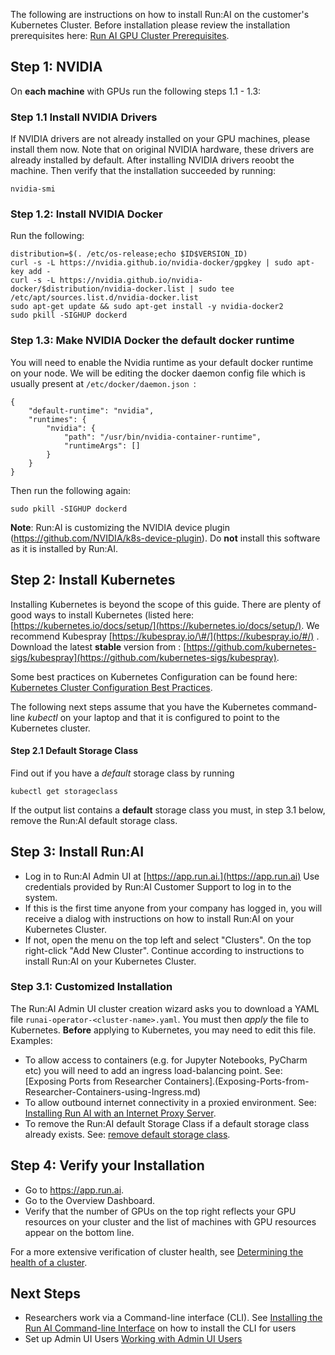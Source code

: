 The following are instructions on how to install Run:AI on the customer's Kubernetes Cluster. Before installation please review the installation prerequisites here: [Run AI GPU Cluster Prerequisites](Run-AI-GPU-Cluster-Prerequisites.md).


## Step 1: NVIDIA

On __each machine__ with GPUs run the following steps 1.1 - 1.3:

### Step 1.1 Install NVIDIA Drivers

If NVIDIA drivers are not already installed on your GPU machines, please install them now. Note that on original NVIDIA hardware, these drivers are already installed by default. 
After installing NVIDIA drivers reoobt the machine. Then verify that the installation succeeded by running:

    nvidia-smi

### Step 1.2: Install NVIDIA Docker

Run the following:

    distribution=$(. /etc/os-release;echo $ID$VERSION_ID)
    curl -s -L https://nvidia.github.io/nvidia-docker/gpgkey | sudo apt-key add -
    curl -s -L https://nvidia.github.io/nvidia-docker/$distribution/nvidia-docker.list | sudo tee /etc/apt/sources.list.d/nvidia-docker.list
    sudo apt-get update && sudo apt-get install -y nvidia-docker2
    sudo pkill -SIGHUP dockerd

### Step 1.3: Make NVIDIA Docker the default docker runtime

You will need to enable the Nvidia runtime as your default docker runtime on your node. We will be editing the docker daemon config file which is usually present at ``/etc/docker/daemon.json ``:

    {
        "default-runtime": "nvidia",
        "runtimes": {
            "nvidia": {
                "path": "/usr/bin/nvidia-container-runtime",
                "runtimeArgs": []
            }
        }
    }

Then run the following again:

    sudo pkill -SIGHUP dockerd

__Note__: Run:AI is customizing the NVIDIA device plugin (<https://github.com/NVIDIA/k8s-device-plugin>). Do __not__ install this software as it is installed by Run:AI. 

## Step 2: Install Kubernetes

Installing Kubernetes is beyond the scope of this guide. There are plenty of good ways to install Kubernetes (listed here: [https://kubernetes.io/docs/setup/](https://kubernetes.io/docs/setup/). We recommend Kubespray [https://kubespray.io/\#/](https://kubespray.io/#/) . Download the latest __stable__ version from  : [https://github.com/kubernetes-sigs/kubespray](https://github.com/kubernetes-sigs/kubespray). 

Some best practices on Kubernetes Configuration can be found here: [Kubernetes Cluster Configuration Best Practices](Kubernetes-Cluster-Configuration-Best-Practices.md).

The following next steps assume that you have the Kubernetes command-line _kubectl_ on your laptop and that it is configured to point to the Kubernetes cluster.

#### Step 2.1 Default Storage Class

Find out if you have a _default_ storage class by running

    kubectl get storageclass

If the output list contains a __default__ storage class you must, in step 3.1 below, remove the Run:AI default storage class.


## Step 3: Install Run:AI

*   Log in to Run:AI Admin UI at [https://app.run.ai.](https://app.run.ai) Use credentials provided by Run:AI Customer Support to log in to the system.
*   If this is the first time anyone from your company has logged in, you will receive a dialog with instructions on how to install Run:AI on your Kubernetes Cluster.
*   If not, open the menu on the top left and select "Clusters". On the top right-click "Add New Cluster". Continue according to instructions to install Run:AI on your Kubernetes Cluster.

### Step 3.1: Customized Installation
The Run:AI Admin UI cluster creation wizard asks you to download a YAML file ``runai-operator-<cluster-name>.yaml``. You must then _apply_ the file to Kubernetes. __Before__ applying to Kubernetes, you may need to edit this file. Examples:

* To allow access to containers (e.g. for Jupyter Notebooks, PyCharm etc) you will need to add an ingress load-balancing point. See: [Exposing Ports from Researcher Containers].(Exposing-Ports-from-Researcher-Containers-using-Ingress.md)
* To allow outbound internet connectivity in a proxied environment. See: [Installing Run AI with an Internet Proxy Server](Installing-Run-AI-with-an-Internet-Proxy-Server-.md).
* To remove the Run:AI default Storage Class if a default storage class already exists. See: [remove default storage class](../Troubleshooting-a-Run-AI-Cluster-Installation/#internal-database-has-not-started).

## Step 4: Verify your Installation

*   Go to <https://app.run.ai>.
*   Go to the Overview Dashboard.
*   Verify that the number of GPUs on the top right reflects your GPU resources on your cluster and the list of machines with GPU resources appear on the bottom line.

For a more extensive verification of cluster health, see [Determining the health of a cluster](../Troubleshooting-a-Run-AI-Cluster-Installation/#determining-the-health-of-a-runai-cluster).

## Next Steps

*   Researchers work via a Command-line interface (CLI). See  [Installing the Run AI Command-line Interface](../Researcher-Setup/Installing-the-Run-AI-Command-Line-Interface.md) on how to install the CLI for users
*   Set up Admin UI Users [Working with Admin UI Users](../Admin-User-Interface-Setup/Adding-Updating-and-Deleting-Admin-UI-Users.md)